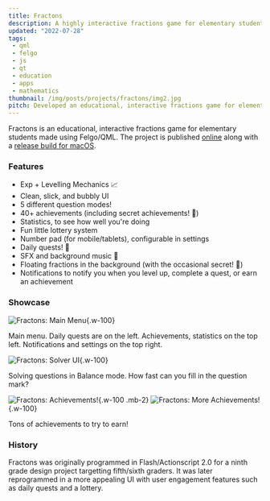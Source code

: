 ```yaml
---
title: Fractons
description: A highly interactive fractions game for elementary students made using Felgo/QML.
updated: "2022-07-28"
tags:
 - qml
 - felgo
 - js
 - qt
 - education
 - apps
 - mathematics
thumbnail: /img/posts/projects/fractons/img2.jpg
pitch: Developed an educational, interactive fractions game for elementary students using Felgo/QML complete with levelling mechanism, achievements, daily quests, SFX/BGM, and settings.
---
```


Fractons is an educational, interactive fractions game for elementary students made using Felgo/QML. The project is published [online](https://github.com/TrebledJ/fractons) along with a [release build for macOS](https://github.com/TrebledJ/fractons/releases/tag/v1.0).

### Features
* Exp + Levelling Mechanics 📈
* Clean, slick, and bubbly UI
* 5 different question modes!
* 40+ achievements (including secret achievements! 🤫)
* Statistics, to see how well you're doing
* Fun little lottery system
* Number pad (for mobile/tablets), configurable in settings
* Daily quests! 🤠
* SFX and background music 🎵
* Floating fractions in the background (with the occasional secret! 🤫)
* Notifications to notify you when you level up, complete a quest, or earn an achievement

### Showcase
![Fractons: Main Menu](/img/posts/projects/fractons/img2.jpg){.w-100}

Main menu. Daily quests are on the left. Achievements, statistics on the top left. Notifications and settings on the top right.

![Fractons: Solver UI](/img/posts/projects/fractons/img4.jpg){.w-100}

Solving questions in Balance mode. How fast can you fill in the question mark?

![Fractons: Achievements!](/img/posts/projects/fractons/img5.jpg){.w-100 .mb-2}
![Fractons: More Achievements!](/img/posts/projects/fractons/img6.jpg){.w-100}

Tons of achievements to try to earn!

### History
Fractons was originally programmed in Flash/Actionscript 2.0 for a ninth grade design project targetting fifth/sixth graders. It was later reprogrammed in a more appealing UI with user engagement features such as daily quests and a lottery.
